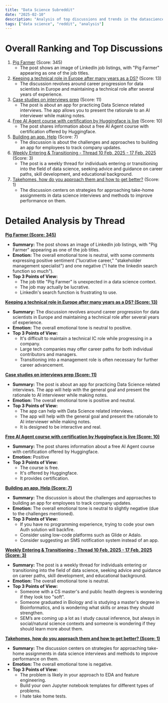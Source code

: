 ```yaml
---
title: "Data Science Subreddit"
date: "2025-02-10"
description: "Analysis of top discussions and trends in the datascience subreddit"
tags: ["data science", "reddit", "analysis"]
---
```


# Overall Ranking and Top Discussions
1.  [Pig Farmer](https://i.redd.it/jz8s84k8laie1.jpeg) (Score: 345)
    *   The post shows an image of LinkedIn job listings, with "Pig Farmer" appearing as one of the job titles.
2.  [Keeping a technical role in Europe after many years as a DS?](https://www.reddit.com/r/datascience/comments/1imaxqn/keeping_a_technical_role_in_europe_after_many/) (Score: 13)
    *   The discussion revolves around career progression for data scientists in Europe and maintaining a technical role after several years of experience.
3.  [Case studies on interviews prep](https://i.redd.it/dbjc5i5mw6ie1.gif) (Score: 11)
    *   The post is about an app for practicing Data Science related interviews. The app allows you to present the rationale to an AI interviewer while making notes.
4.  [Free AI Agent course with certification by Huggingface is live](https://i.redd.it/d3nid0clccie1.jpeg) (Score: 10)
    *   The post shares information about a free AI Agent course with certification offered by Huggingface.
5.  [Building an app. Help](https://www.reddit.com/r/datascience/comments/1im9ipe/building_an_app_help/) (Score: 7)
    *   The discussion is about the challenges and approaches to building an app for employees to track company updates.
6.  [Weekly Entering & Transitioning - Thread 10 Feb, 2025 - 17 Feb, 2025](https://www.reddit.com/r/datascience/comments/1ilyfhk/weekly_entering_transitioning_thread_10_feb_2025/) (Score: 3)
    *   The post is a weekly thread for individuals entering or transitioning into the field of data science, seeking advice and guidance on career paths, skill development, and educational background.
7.  [Takehomes, how do you approach them and how to get better?](https://www.reddit.com/r/datascience/comments/1imf5q9/takehomes_how_do_you_approach_them_and_how_to_get/) (Score: 1)
    *   The discussion centers on strategies for approaching take-home assignments in data science interviews and methods to improve performance on them.

# Detailed Analysis by Thread
**[Pig Farmer (Score: 345)](https://i.redd.it/jz8s84k8laie1.jpeg)**
*  **Summary:** The post shows an image of LinkedIn job listings, with "Pig Farmer" appearing as one of the job titles.
*  **Emotion:** The overall emotional tone is neutral, with some comments expressing positive sentiment ("lucrative career," "stakeholder management specialist") and one negative ("I hate the linkedin search function so much").
*  **Top 3 Points of View:**
    *   The job title "Pig Farmer" is unexpected in a data science context.
    *   The job may actually be lucrative.
    *   LinkedIn's search function is frustrating to use.

**[Keeping a technical role in Europe after many years as a DS? (Score: 13)](https://www.reddit.com/r/datascience/comments/1imaxqn/keeping_a_technical_role_in_europe_after_many/)**
*  **Summary:** The discussion revolves around career progression for data scientists in Europe and maintaining a technical role after several years of experience.
*  **Emotion:** The overall emotional tone is neutral to positive.
*  **Top 3 Points of View:**
    *   It's difficult to maintain a technical IC role while progressing in a company.
    *   Large tech companies may offer career paths for both individual contributors and managers.
    *   Transitioning into a management role is often necessary for further career advancement.

**[Case studies on interviews prep (Score: 11)](https://i.redd.it/dbjc5i5mw6ie1.gif)**
*  **Summary:** The post is about an app for practicing Data Science related interviews. The app will help with the general goal and present the rationale to AI interviewer while making notes.
*  **Emotion:** The overall emotional tone is positive and neutral.
*  **Top 3 Points of View:**
    *   The app can help with Data Science related interviews.
    *   The app will help with the general goal and present the rationale to AI interviewer while making notes.
    *   It is designed to be interactive and real.

**[Free AI Agent course with certification by Huggingface is live (Score: 10)](https://i.redd.it/d3nid0clccie1.jpeg)**
*  **Summary:** The post shares information about a free AI Agent course with certification offered by Huggingface.
*  **Emotion:** Positive
*  **Top 3 Points of View:**
    *   The course is free.
    *   It's offered by Huggingface.
    *   It provides certification.

**[Building an app. Help (Score: 7)](https://www.reddit.com/r/datascience/comments/1im9ipe/building_an_app_help/)**
*  **Summary:** The discussion is about the challenges and approaches to building an app for employees to track company updates.
*  **Emotion:** The overall emotional tone is neutral to slightly negative (due to the challenges mentioned).
*  **Top 3 Points of View:**
    *   If you have no programming experience, trying to code your own Auth solution will backfire.
    *   Consider using low-code platforms such as Glide or Adalo.
    *   Consider suggesting an SMS notification system instead of an app.

**[Weekly Entering & Transitioning - Thread 10 Feb, 2025 - 17 Feb, 2025 (Score: 3)](https://www.reddit.com/r/datascience/comments/1ilyfhk/weekly_entering_transitioning_thread_10_feb_2025/)**
*  **Summary:** The post is a weekly thread for individuals entering or transitioning into the field of data science, seeking advice and guidance on career paths, skill development, and educational background.
*  **Emotion:** The overall emotional tone is neutral.
*  **Top 3 Points of View:**
    *   Someone with a CS master's and public health degrees is wondering if they look too "soft".
    *   Someone graduated in Biology and is studying a master's degree in Bioinformatics, and is wondering what skills or areas they should strengthen.
    *   SEM’s are coming up a lot as I study causal inference, but always in social/natural science contexts and someone is wondering if they should learn more about them.

**[Takehomes, how do you approach them and how to get better? (Score: 1)](https://www.reddit.com/r/datascience/comments/1imf5q9/takehomes_how_do_you_approach_them_and_how_to_get/)**
*  **Summary:** The discussion centers on strategies for approaching take-home assignments in data science interviews and methods to improve performance on them.
*  **Emotion:** The overall emotional tone is negative.
*  **Top 3 Points of View:**
    *   The problem is likely in your approach to EDA and feature engineering.
    *   Build your own Jupyter notebook templates for different types of problems.
    *   I hate take home tests.
